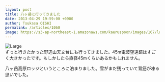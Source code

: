 ```yaml
---
layout: post
title: 八ヶ岳に行ってきました
date: 2013-04-29 19:59:00 +0900
author: Tsukasa OISHI
permalink: /articles/1060
image: https://s3-ap-northeast-1.amazonaws.com/kaeruspoon/images/167/large.JPG?1367233170
---
```



![Large](https://s3-ap-northeast-1.amazonaws.com/kaeruspoon/images/167/large.JPG?1367233170)  
ずっと行きたかった野辺山天文台にも行ってきました。45m電波望遠鏡はすごく大きかったです。もしかしたら直径45mくらいあるかもしれません。  

八ヶ岳高原ロッジというところに泊まりました。雪がまだ残っていて背筋が凍る思いでした。  


